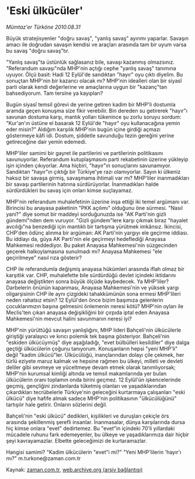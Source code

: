 # 'Eski ülkücüler'

*Mümtaz'er Türköne 2010.08.31*

<td class="columnist-detail">
<p>Büyük stratejisyenler "doğru savaş", "yanlış savaş" ayırımı yaparlar. Savaşın amacı ile doğrudan savaşın kendisi ve araçları arasında tam bir uyum varsa bu savaş "doğru savaş"tır.</p>
<p>
<div id="haberMetinDiv">
<p>"Yanlış savaş"ta üstünlük sağlasanız bile, savaşı kazanmış olmazsınız. "Referandum savaşı"nda MHP'nin açtığı cephe "yanlış savaş" tanımına uyuyor. Ölçü basit: Hadi 12 Eylül'de sandıktan "hayır" oyu çıktı diyelim. Bu sonuçtan MHP'nin bir kazancı olacak mı? MHP'nin idealleri olan bir siyasî parti olarak kendi değerlerine ve amaçlarına uygun bir "kazanç"tan bahsediyorum. Tam tersine ya kayıpları?
<p>Bugün siyasî temsil görevi de yerine getiren kadim bir MHP'li dostumla aramda geçen konuşma size fikir verebilir. Bin dereden su getirerek "hayır"ı savunan dostuma karşı, mantık yolları tükenince şu zorlu soruyu sordum: "Kur'an'ın üstüne el basarak 12 Eylül'de "hayır" oyu kullanacağına yemin eder misin?" Aldığım karşılık MHP'nin bugün içine girdiği açmazı göstermeye kâfi idi. Dostum, şiddetle savunduğu tezin gereğini yerine getireceğine dair yemin edemedi.
<p>MHP'liler samimi bir gayret ile partilerini ve partilerinin politikasını savunuyorlar. Referandum kutuplaşmasını parti rekabetinin üzerine yükleyip işin içinden çıkıyorlar. Ama hiçbiri, "hayır"ın sonuçlarını savunamıyor. Sandıktan "hayır"ın çıktığı bir Türkiye'ye razı olamıyorlar. Sayın ki ülkeniz haksız bir savaşa girmiş, savaşmama ihtimali var mı? MHP'liler inanmadıkları bir savaşı partilerinin hatırına sürdürüyorlar. İnanmadıkları halde sürdürdükleri bu savaş için onları kimse suçlayamaz.
<p>MHP'nin referandum muhalefetinin üzerine inşa ettiği iki temel argümanı var. Birincisi bu anayasa paketinin "PKK açılımı" olduğunu öne sürmesi. "Nasıl yani?" diye somut bir maddeyi sorduğunuzda ise "AK Parti'nin gizli gündemi"nden dem vuruyor. "Gizli gündem"lere karşı çıkmak biraz "hayalet avcılığı"na benzediği için mantıklı bir tartışma yürütmek imkânsız. İkincisi, CHP'den ödünç alınma bir argüman: AK Parti'nin yargıyı ele geçirme iddiası. Bu iddiayı da, güya AK Parti'nin ele geçirmeyi hedeflediği Anayasa Mahkemesi reddediyor. Bu paket Anayasa Mahkemesi'nin süzgecinden geçerek halkoylamasına sunulmadı mı? Anayasa Mahkemesi "ele geçirilmeye" nasıl rıza gösterir?
<p>CHP ile referandumla değişmiş anayasa hükümleri arasında iflah olmaz bir karşıtlık var. CHP, muhalefette bile sürdürdüğü devlet içindeki iktidarını anayasa değiştikten sonra büyük ölçüde kaybedecek. Ya MHP'liler? Darbelerin önünün kapanması, Anayasa Mahkemesi'nin ve yüksek yargı oligarşisinin CHP ile aynı çizgideki tahakkümünün sona ermesi MHP'lileri neden rahatsız etsin? 12 Eylül'den önce bizim başımıza gelenlerin çocuklarımızın başına gelmesini önlemenin neresi kötü? MHP'nin oyları ile Meclis'ten çıkan anayasa değişikliğini bir çırpıda iptal eden Anayasa Mahkemesi'nin mevcut halini savunmanın neresi iyi?
<p>MHP'nin yürüttüğü savaşın yanlışlığını, MHP lideri Bahçeli'nin ülkücülerle giriştiği yaralayıcı ve kırıcı polemik tek başına gösteriyor. Bahçeli'nin "eskiden ülkücüymüş" diye aşağıladığı, "evet bülbülleri kesildiler" diye dalga geçtiği ülkücülerin çoğunu tanıyorum. Konuşanların hepsi "yeni MHP'li" değil "kadim ülkücü"ler. Ülkücülüğü, inançlarından dolayı çile çekmek, her türlü eziyete maruz kalmak ve hepsine rağmen bu ülkeyi, milleti ve devleti deliler gibi sevmeye ve yüceltmeye devam etmek olarak tanımlıyorsak; MHP'nin kurumsal kimliği altında ve temsil makamlarında yer bulan ülkücülerin oranı toplamın onda birini geçmez. 12 Eylül'ün işkencelerinde geçmiş, gençliğini zindanlarda tüketmiş olanları ve yaşadıklarından çıkardıkları tecrübelerle Türkiye'nin geleceğini kurtarmaya çalışanları "eski ülkücü" diye hafife almak sadece MHP'nin politikasının "ülkücülüğünü" tartışılır hale getirir. Onların sözlerini değil.
<p>Bahçeli'nin "eski ülkücü" dedikleri, kişilikleri ve duruşları çekiçle örs arasında şekillenmiş şerefli insanlar. İnanmasalar, dünya karşılarında dursa hiç kimse onlara "evet" dedirtemez. Bu "evet"in içindeki 70'li yıllardaki mücadele ruhunu fark edemeyenler, bu ülkeye ve yaşadıklarımıza dair hiçbir şeyi kavrayamazlar. Elbette geleceğimizi de kurtaramazlar.
<p>Hangisi samimi? "Kadim ülkücülerin "evet"i mi?" "Yeni MHP'lilerin 'hayır'ı mı?" m.turkone@zaman.com.tr</p></p></p></p></p></p></p></p></div>
</p>
<a href="http://web.archive.org/web/20110105042710/mailto:m.turkone@zaman.com.tr">
</a></td>

Kaynak: [zaman.com.tr](http://zaman.com.tr/yazar.do?yazino=1021970), [web.archive.org (arşiv bağlantısı)](http://web.archive.org/web/20110105042710/http://www.zaman.com.tr/yazar.do?yazino=1021970)
